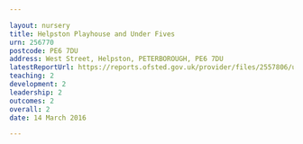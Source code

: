 ```yaml
---

layout: nursery
title: Helpston Playhouse and Under Fives
urn: 256770
postcode: PE6 7DU
address: West Street, Helpston, PETERBOROUGH, PE6 7DU
latestReportUrl: https://reports.ofsted.gov.uk/provider/files/2557806/urn/256770.pdf
teaching: 2
development: 2
leadership: 2
outcomes: 2
overall: 2
date: 14 March 2016

---
```

